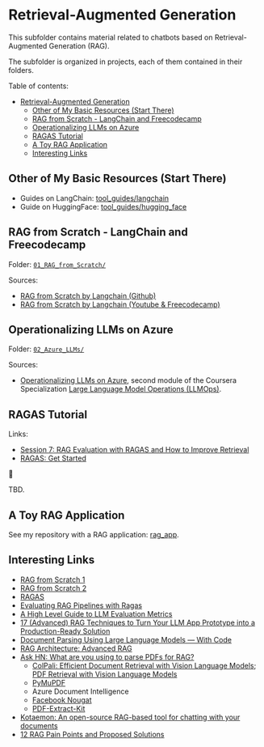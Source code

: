# Retrieval-Augmented Generation

This subfolder contains material related to chatbots based on Retrieval-Augmented Generation (RAG).

The subfolder is organized in projects, each of them contained in their folders.

Table of contents:

- [Retrieval-Augmented Generation](#retrieval-augmented-generation)
  - [Other of My Basic Resources (Start There)](#other-of-my-basic-resources-start-there)
  - [RAG from Scratch - LangChain and Freecodecamp](#rag-from-scratch---langchain-and-freecodecamp)
  - [Operationalizing LLMs on Azure](#operationalizing-llms-on-azure)
  - [RAGAS Tutorial](#ragas-tutorial)
  - [A Toy RAG Application](#a-toy-rag-application)
  - [Interesting Links](#interesting-links)

## Other of My Basic Resources (Start There)

- Guides on LangChain: [tool_guides/langchain](https://github.com/mxagar/tool_guides/tree/master/langchain)
- Guide on HuggingFace: [tool_guides/hugging_face](https://github.com/mxagar/tool_guides/tree/master/hugging_face)

## RAG from Scratch - LangChain and Freecodecamp

Folder: [`01_RAG_from_Scratch/`](./01_RAG_from_Scratch/)

Sources:

- [RAG from Scratch by Langchain (Github)](https://github.com/langchain-ai/rag-from-scratch)
- [RAG from Scratch by Langchain (Youtube & Freecodecamp)](https://www.youtube.com/watch?v=sVcwVQRHIc8)

## Operationalizing LLMs on Azure

Folder: [`02_Azure_LLMs/`](./02_Azure_LLMs/)

Sources:

- [Operationalizing LLMs on Azure](https://www.coursera.org/learn/llmops-azure), second module of the Coursera Specialization [Large Language Model Operations (LLMOps)](https://www.coursera.org/specializations/large-language-model-operations).

## RAGAS Tutorial

Links:

- [Session 7: RAG Evaluation with RAGAS and How to Improve Retrieval](https://www.youtube.com/watch?v=mEv-2Xnb_Wk)
- [RAGAS: Get Started](https://docs.ragas.io/en/stable/getstarted/)

:construction:

TBD.

## A Toy RAG Application

See my repository with a RAG application: [rag_app](https://github.com/mxagar/rag_app).

## Interesting Links

- [RAG from Scratch 1](https://github.com/langchain-ai/rag-from-scratch)
- [RAG from Scratch 2](https://towardsdatascience.com/local-rag-from-scratch-3afc6d3dea08)
- [RAGAS](https://medium.aiplanet.com/evaluate-rag-pipeline-using-ragas-fbdd8dd466c1)
- [Evaluating RAG Pipelines with Ragas](https://medium.com/towards-data-science/evaluating-rag-pipelines-with-ragas-5ff28aa27984)
- [A High Level Guide to LLM Evaluation Metrics](https://towardsdatascience.com/a-high-level-guide-to-llm-evaluation-metrics-fbecd08f725c)
- [17 (Advanced) RAG Techniques to Turn Your LLM App Prototype into a Production-Ready Solution](https://towardsdatascience.com/17-advanced-rag-techniques-to-turn-your-rag-app-prototype-into-a-production-ready-solution-5a048e36cdc8)
- [Document Parsing Using Large Language Models — With Code](https://towardsdatascience.com/document-parsing-using-large-language-models-with-code-9229fda09cdf)
- [RAG Architecture: Advanced RAG](https://medium.com/towards-artificial-intelligence/rag-architecture-advanced-rag-3fea83e0d189)
- [Ask HN: What are you using to parse PDFs for RAG?](https://news.ycombinator.com/item?id=41072632)
  - [ColPali: Efficient Document Retrieval with Vision Language Models](https://arxiv.org/abs/2407.01449); [PDF Retrieval with Vision Language Models](https://blog.vespa.ai/retrieval-with-vision-language-models-colpali/)
  - [PyMuPDF](https://medium.com/@pymupdf/rag-llm-and-pdf-conversion-to-markdown-text-with-pymupdf-03af00259b5d)
  - Azure Document Intelligence
  - [Facebook Nougat](https://facebookresearch.github.io/nougat/)
  - [PDF-Extract-Kit](https://github.com/opendatalab/PDF-Extract-Kit)
- [Kotaemon: An open-source RAG-based tool for chatting with your documents](https://cinnamon.github.io/kotaemon/)
- [12 RAG Pain Points and Proposed Solutions](https://medium.com/towards-data-science/12-rag-pain-points-and-proposed-solutions-43709939a28c#31f8)
